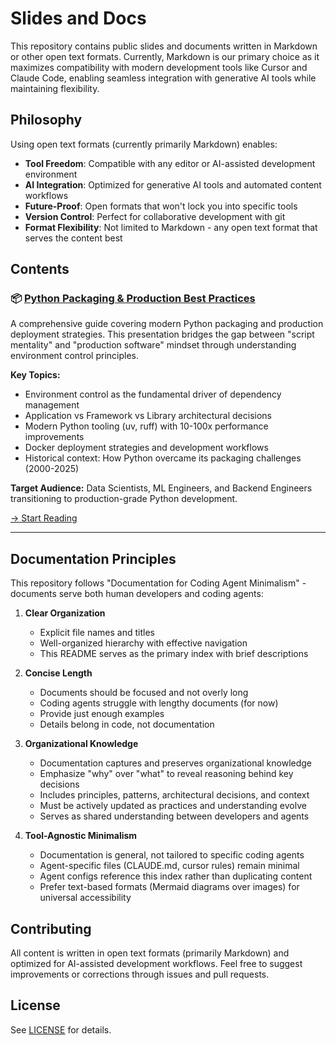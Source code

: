# Slides and Docs

This repository contains public slides and documents written in Markdown or other open text formats. Currently, Markdown is our primary choice as it maximizes compatibility with modern development tools like Cursor and Claude Code, enabling seamless integration with generative AI tools while maintaining flexibility.

## Philosophy

Using open text formats (currently primarily Markdown) enables:
- **Tool Freedom**: Compatible with any editor or AI-assisted development environment
- **AI Integration**: Optimized for generative AI tools and automated content workflows
- **Future-Proof**: Open formats that won't lock you into specific tools
- **Version Control**: Perfect for collaborative development with git
- **Format Flexibility**: Not limited to Markdown - any open text format that serves the content best

## Contents

### 📦 [Python Packaging & Production Best Practices](python-packaging-and-best-practices/)

A comprehensive guide covering modern Python packaging and production deployment strategies. This presentation bridges the gap between "script mentality" and "production software" mindset through understanding environment control principles.

**Key Topics:**
- Environment control as the fundamental driver of dependency management
- Application vs Framework vs Library architectural decisions
- Modern Python tooling (uv, ruff) with 10-100x performance improvements
- Docker deployment strategies and development workflows
- Historical context: How Python overcame its packaging challenges (2000-2025)

**Target Audience:** Data Scientists, ML Engineers, and Backend Engineers transitioning to production-grade Python development.

[→ Start Reading](python-packaging-and-best-practices/README.md)

---

## Documentation Principles

This repository follows "Documentation for Coding Agent Minimalism" - documents serve both human developers and coding agents:

1. **Clear Organization**
   - Explicit file names and titles
   - Well-organized hierarchy with effective navigation
   - This README serves as the primary index with brief descriptions

2. **Concise Length**
   - Documents should be focused and not overly long
   - Coding agents struggle with lengthy documents (for now)
   - Provide just enough examples
   - Details belong in code, not documentation

3. **Organizational Knowledge**
   - Documentation captures and preserves organizational knowledge
   - Emphasize "why" over "what" to reveal reasoning behind key decisions
   - Includes principles, patterns, architectural decisions, and context
   - Must be actively updated as practices and understanding evolve
   - Serves as shared understanding between developers and agents

4. **Tool-Agnostic Minimalism**
   - Documentation is general, not tailored to specific coding agents
   - Agent-specific files (CLAUDE.md, cursor rules) remain minimal
   - Agent configs reference this index rather than duplicating content
   - Prefer text-based formats (Mermaid diagrams over images) for universal accessibility

## Contributing

All content is written in open text formats (primarily Markdown) and optimized for AI-assisted development workflows. Feel free to suggest improvements or corrections through issues and pull requests.

## License

See [LICENSE](LICENSE) for details.